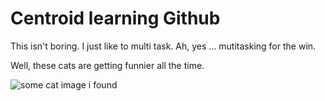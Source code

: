 # Centroid learning Github

This isn't boring. I just like to multi task. Ah, yes ... mutitasking for the win.

Well, these cats are getting funnier all the time.

![some cat image i found](https://getlol.info/wp-content/uploads/2012/05/silly-cat-600x401.jpg)
